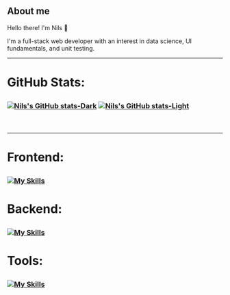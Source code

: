 ## About me

<link rel="stylesheet" href="https://cdn.jsdelivr.net/gh/devicons/devicon@v2.15.1/devicon.min.css">

Hello there! I'm Nils 👋

I'm a full-stack web developer with an interest in data science, UI fundamentals, and unit testing. 



<hr />

<h3 style='font-size:2em'>GitHub Stats: <h3>
 
[![Nils's GitHub stats-Dark](https://github-readme-stats.vercel.app/api?username=nils-n&show_icons=true&theme=vue-dark#gh-dark-mode-only)](https://github.com/anuraghazra/github-readme-stats#gh-dark-mode-only)
[![Nils's GitHub stats-Light](https://github-readme-stats.vercel.app/api?username=nils-n&show_icons=true&theme=default#gh-light-mode-only)](https://github.com/anuraghazra/github-readme-stats#gh-light-mode-only)
 
<br />
<hr />




<h3 style='font-size:2em; display:flex; align-content:center;'> Frontend: <h3>

[![My Skills](https://skillicons.dev/icons?i=html,css,tailwind,js,react,vite,astro,figma)](#)


     
<h3 style='font-size:2em; display:flex; align-content:center;'> Backend: <h3>
     
[![My Skills](https://skillicons.dev/icons?i=django,py,sklearn,firebase,supabase,cloudflare,workers,postgres)](#)

<h3 style='font-size:2em; display:flex; align-content:center;'>Tools: <h3>
 
[![My Skills](https://skillicons.dev/icons?i=bash,linux,vscode,matlab,postman,git,github)](#)
     


     
</div>


<br />
<br />

